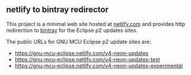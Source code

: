 ## netlify to bintray redirector

This project is a minimal web site hosted at [netlify.com](http://netlify.com) and provides http redirection to [bintray](https://bintray.com) for the Eclipse p2 updates sites.

The public URLs for GNU MCU Eclipse p2 update sites are:

- https://gnu-mcu-eclipse.netlify.com/v4-neon-updates
- https://gnu-mcu-eclipse.netlify.com/v4-neon-updates-test
- https://gnu-mcu-eclipse.netlify.com/v4-neon-updates-experimental


